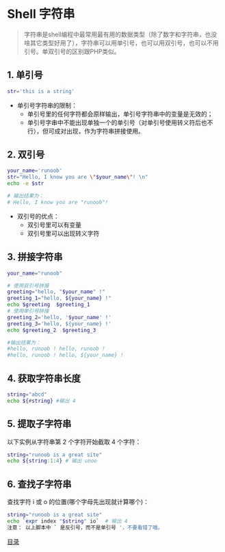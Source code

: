 # Shell 字符串

>字符串是shell编程中最常用最有用的数据类型（除了数字和字符串，也没啥其它类型好用了），字符串可以用单引号，也可以用双引号，也可以不用引号。单双引号的区别跟PHP类似。

## 1. 单引号

```sh
str='this is a string'
```

* 单引号字符串的限制：
  * 单引号里的任何字符都会原样输出，单引号字符串中的变量是无效的；
  * 单引号字串中不能出现单独一个的单引号（对单引号使用转义符后也不行），但可成对出现，作为字符串拼接使用。

## 2. 双引号

```sh
your_name='runoob'
str="Hello, I know you are \"$your_name\"! \n"
echo -e $str

# 输出结果为：
# Hello, I know you are "runoob"!
```

* 双引号的优点：
  * 双引号里可以有变量
  * 双引号里可以出现转义字符

## 3. 拼接字符串

```sh
your_name="runoob"

# 使用双引号拼接
greeting="hello, "$your_name" !"
greeting_1="hello, ${your_name} !"
echo $greeting  $greeting_1
# 使用单引号拼接
greeting_2='hello, '$your_name' !'
greeting_3='hello, ${your_name} !'
echo $greeting_2  $greeting_3

#输出结果为：
#hello, runoob ! hello, runoob !
#hello, runoob ! hello, ${your_name} !
```

## 4. 获取字符串长度

```sh
string="abcd"
echo ${#string} #输出 4
```

## 5. 提取子字符串

以下实例从字符串第 2 个字符开始截取 4 个字符：

```sh
string="runoob is a great site"
echo ${string:1:4} # 输出 unoo
```

## 6. 查找子字符串

查找字符 i 或 o 的位置(哪个字母先出现就计算哪个)：

```sh
string="runoob is a great site"
echo `expr index "$string" io`  # 输出 4
注意： 以上脚本中 ` 是反引号，而不是单引号 '，不要看错了哦。
```

[目录](../README.md)